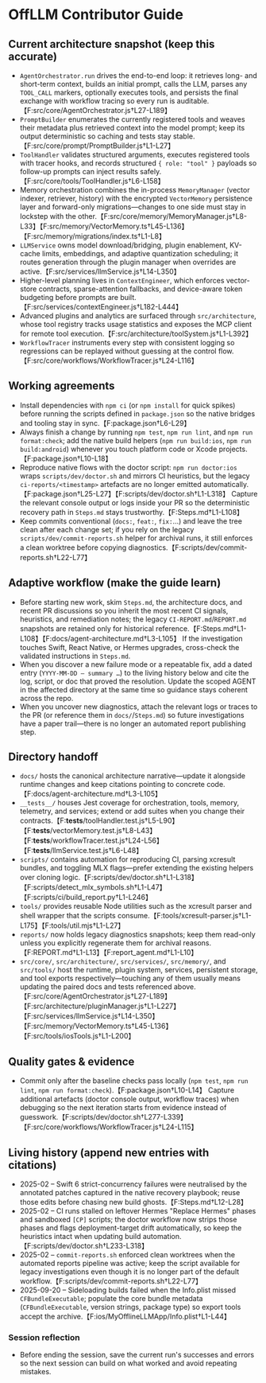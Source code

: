 # OffLLM Contributor Guide

## Current architecture snapshot (keep this accurate)
- `AgentOrchestrator.run` drives the end-to-end loop: it retrieves long- and short-term context, builds an initial prompt, calls the LLM, parses any `TOOL_CALL` markers, optionally executes tools, and persists the final exchange with workflow tracing so every run is auditable.【F:src/core/AgentOrchestrator.js†L27-L189】
- `PromptBuilder` enumerates the currently registered tools and weaves their metadata plus retrieved context into the model prompt; keep its output deterministic so caching and tests stay stable.【F:src/core/prompt/PromptBuilder.js†L1-L27】
- `ToolHandler` validates structured arguments, executes registered tools with tracer hooks, and records structured `{ role: "tool" }` payloads so follow-up prompts can inject results safely.【F:src/core/tools/ToolHandler.js†L6-L158】
- Memory orchestration combines the in-process `MemoryManager` (vector indexer, retriever, history) with the encrypted `VectorMemory` persistence layer and forward-only migrations—changes to one side must stay in lockstep with the other.【F:src/core/memory/MemoryManager.js†L8-L33】【F:src/memory/VectorMemory.ts†L45-L136】【F:src/memory/migrations/index.ts†L1-L8】
- `LLMService` owns model download/bridging, plugin enablement, KV-cache limits, embeddings, and adaptive quantization scheduling; it routes generation through the plugin manager when overrides are active.【F:src/services/llmService.js†L14-L350】
- Higher-level planning lives in `ContextEngineer`, which enforces vector-store contracts, sparse-attention fallbacks, and device-aware token budgeting before prompts are built.【F:src/services/contextEngineer.js†L182-L444】
- Advanced plugins and analytics are surfaced through `src/architecture`, whose tool registry tracks usage statistics and exposes the MCP client for remote tool execution.【F:src/architecture/toolSystem.js†L1-L392】
- `WorkflowTracer` instruments every step with consistent logging so regressions can be replayed without guessing at the control flow.【F:src/core/workflows/WorkflowTracer.js†L24-L116】

## Working agreements
- Install dependencies with `npm ci` (or `npm install` for quick spikes) before running the scripts defined in `package.json` so the native bridges and tooling stay in sync.【F:package.json†L6-L29】
- Always finish a change by running `npm test`, `npm run lint`, and `npm run format:check`; add the native build helpers (`npm run build:ios`, `npm run build:android`) whenever you touch platform code or Xcode projects.【F:package.json†L10-L18】
- Reproduce native flows with the doctor script: `npm run doctor:ios` wraps `scripts/dev/doctor.sh` and mirrors CI heuristics, but the legacy `ci-reports/<timestamp>` artefacts are no longer emitted automatically.【F:package.json†L25-L27】【F:scripts/dev/doctor.sh†L1-L318】 Capture the relevant console output or logs inside your PR so the deterministic recovery path in `Steps.md` stays trustworthy.【F:Steps.md†L1-L108】
- Keep commits conventional (`docs:`, `feat:`, `fix:`…) and leave the tree clean after each change set; if you rely on the legacy `scripts/dev/commit-reports.sh` helper for archival runs, it still enforces a clean worktree before copying diagnostics.【F:scripts/dev/commit-reports.sh†L22-L77】

## Adaptive workflow (make the guide learn)
- Before starting new work, skim `Steps.md`, the architecture docs, and recent PR discussions so you inherit the most recent CI signals, heuristics, and remediation notes; the legacy `CI-REPORT.md`/`REPORT.md` snapshots are retained only for historical reference.【F:Steps.md†L1-L108】【F:docs/agent-architecture.md†L3-L105】 If the investigation touches Swift, React Native, or Hermes upgrades, cross-check the validated instructions in `Steps.md`.
- When you discover a new failure mode or a repeatable fix, add a dated entry (`YYYY-MM-DD – summary …`) to the living history below and cite the log, script, or doc that proved the resolution. Update the scoped AGENT in the affected directory at the same time so guidance stays coherent across the repo.
- When you uncover new diagnostics, attach the relevant logs or traces to the PR (or reference them in `docs/`/`Steps.md`) so future investigations have a paper trail—there is no longer an automated report publishing step.

## Directory handoff
- `docs/` hosts the canonical architecture narrative—update it alongside runtime changes and keep citations pointing to concrete code.【F:docs/agent-architecture.md†L3-L105】
- `__tests__/` houses Jest coverage for orchestration, tools, memory, telemetry, and services; extend or add suites when you change their contracts.【F:__tests__/toolHandler.test.js†L5-L90】【F:__tests__/vectorMemory.test.js†L8-L43】【F:__tests__/workflowTracer.test.js†L24-L56】【F:__tests__/llmService.test.js†L6-L48】
- `scripts/` contains automation for reproducing CI, parsing xcresult bundles, and toggling MLX flags—prefer extending the existing helpers over cloning logic.【F:scripts/dev/doctor.sh†L1-L318】【F:scripts/detect_mlx_symbols.sh†L1-L47】【F:scripts/ci/build_report.py†L1-L246】
- `tools/` provides reusable Node utilities such as the xcresult parser and shell wrapper that the scripts consume.【F:tools/xcresult-parser.js†L1-L175】【F:tools/util.mjs†L1-L27】
- `reports/` now holds legacy diagnostics snapshots; keep them read-only unless you explicitly regenerate them for archival reasons.【F:REPORT.md†L1-L13】【F:report_agent.md†L1-L10】
- `src/core/`, `src/architecture/`, `src/services/`, `src/memory/`, and `src/tools/` host the runtime, plugin system, services, persistent storage, and tool exports respectively—touching any of them usually means updating the paired docs and tests referenced above.【F:src/core/AgentOrchestrator.js†L27-L189】【F:src/architecture/pluginManager.js†L1-L227】【F:src/services/llmService.js†L14-L350】【F:src/memory/VectorMemory.ts†L45-L136】【F:src/tools/iosTools.js†L1-L200】

## Quality gates & evidence
- Commit only after the baseline checks pass locally (`npm test`, `npm run lint`, `npm run format:check`).【F:package.json†L10-L14】 Capture additional artefacts (doctor console output, workflow traces) when debugging so the next iteration starts from evidence instead of guesswork.【F:scripts/dev/doctor.sh†L277-L339】【F:src/core/workflows/WorkflowTracer.js†L24-L115】

## Living history (append new entries with citations)
- 2025-02 – Swift 6 strict-concurrency failures were neutralised by the annotated patches captured in the native recovery playbook; reuse those edits before chasing new build ghosts.【F:Steps.md†L12-L28】
- 2025-02 – CI runs stalled on leftover Hermes "Replace Hermes" phases and sandboxed `[CP]` scripts; the doctor workflow now strips those phases and flags deployment-target drift automatically, so keep the heuristics intact when updating build automation.【F:scripts/dev/doctor.sh†L233-L318】
- 2025-02 – `commit-reports.sh` enforced clean worktrees when the automated reports pipeline was active; keep the script available for legacy investigations even though it is no longer part of the default workflow.【F:scripts/dev/commit-reports.sh†L22-L77】
- 2025-09-20 – Sideloading builds failed when the Info.plist missed `CFBundleExecutable`; populate the core bundle metadata (`CFBundleExecutable`, version strings, package type) so export tools accept the archive.【F:ios/MyOfflineLLMApp/Info.plist†L1-L44】

### Session reflection
- Before ending the session, save the current run's successes and errors so the next session can build on what worked and avoid repeating mistakes.
